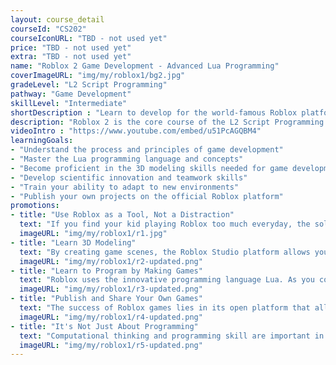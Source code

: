 ```yaml
---
layout: course_detail
courseId: "CS202"
courseIconURL: "TBD - not used yet"
price: "TBD - not used yet"
extra: "TBD - not used yet"
name: "Roblox 2 Game Development - Advanced Lua Programming"
coverImageURL: "img/my/roblox1/bg2.jpg"
gradeLevel: "L2 Script Programming"
pathway: "Game Development"
skillLevel: "Intermediate"
shortDescription : "Learn to develop for the world-famous Roblox platform, publish your own game, and start your own business with programming!"
description: "Roblox 2 is the core course of the L2 Script Programming level. Students will use Lua to write more complex code programs, design algorithms, and to be able to independently invent features and integrate them into projects. In this class, students will be required to complete all the common functional features of the Lua programming language. Students will be able to complete a comprehensive Roblox game project that can be submitted into in a coding project competition. Students will also be prepared for the next stage of their programming studies at L3."
videoIntro : "https://www.youtube.com/embed/u51PcAGQBM4"
learningGoals:
- "Understand the process and principles of game development"
- "Master the Lua programming language and concepts"
- "Become proficient in the 3D modeling skills needed for game development"
- "Develop scientific innovation and teamwork skills"
- "Train your ability to adapt to new environments"
- "Publish your own projects on the official Roblox platform"
promotions:
- title: "Use Roblox as a Tool, Not a Distraction"
  text: "If you find your kid playing Roblox too much everyday, the solution isn't restricting Roblox, but instead guided learning from the Roblox Studio platform that makes fun and education a reality. Students will learn to use Roblox as a toolbox for creativity."
  imageURL: "img/my/roblox1/r1.jpg"
- title: "Learn 3D Modeling"
  text: "By creating game scenes, the Roblox Studio platform allows you to quickly learn the specific process of complex 3D modeling."
  imageURL: "img/my/roblox1/r2-updated.png"
- title: "Learn to Program by Making Games"
  text: "Roblox uses the innovative programming language Lua. As you complete your own game, you will have mastered the basic concepts of programming such as variables, loops, and functions without realizing it, building a solid foundation for the next step of learning real programming."
  imageURL: "img/my/roblox1/r3-updated.png"
- title: "Publish and Share Your Own Games"
  text: "The success of Roblox games lies in its open platform that allows players to create a wide variety of scenarios and worlds. It's easy to publish to the Internet, and maybe your next game will be a hit!"
  imageURL: "img/my/roblox1/r4-updated.png"
- title: "It's Not Just About Programming"
  text: "Computational thinking and programming skill are important in today's society.  Kids will gain confidence as they learn how to solve problems using programming."
  imageURL: "img/my/roblox1/r5-updated.png"
---
```

